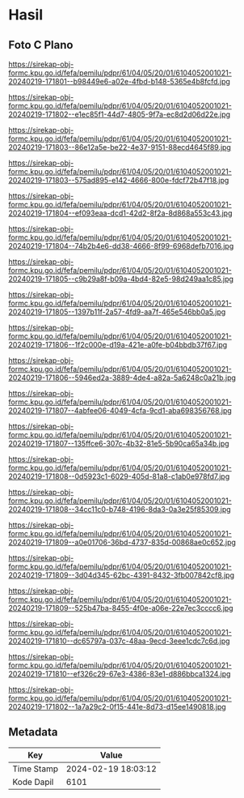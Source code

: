 # Hasil

## Foto C Plano

https://sirekap-obj-formc.kpu.go.id/fefa/pemilu/pdpr/61/04/05/20/01/6104052001021-20240219-171801--b98449e6-a02e-4fbd-b148-5365e4b8fcfd.jpg

https://sirekap-obj-formc.kpu.go.id/fefa/pemilu/pdpr/61/04/05/20/01/6104052001021-20240219-171802--e1ec85f1-44d7-4805-9f7a-ec8d2d06d22e.jpg

https://sirekap-obj-formc.kpu.go.id/fefa/pemilu/pdpr/61/04/05/20/01/6104052001021-20240219-171803--86e12a5e-be22-4e37-9151-88ecd4645f89.jpg

https://sirekap-obj-formc.kpu.go.id/fefa/pemilu/pdpr/61/04/05/20/01/6104052001021-20240219-171803--575ad895-e142-4666-800e-fdcf72b47f18.jpg

https://sirekap-obj-formc.kpu.go.id/fefa/pemilu/pdpr/61/04/05/20/01/6104052001021-20240219-171804--ef093eaa-dcd1-42d2-8f2a-8d868a553c43.jpg

https://sirekap-obj-formc.kpu.go.id/fefa/pemilu/pdpr/61/04/05/20/01/6104052001021-20240219-171804--74b2b4e6-dd38-4666-8f99-6968defb7016.jpg

https://sirekap-obj-formc.kpu.go.id/fefa/pemilu/pdpr/61/04/05/20/01/6104052001021-20240219-171805--c9b29a8f-b09a-4bd4-82e5-98d249aa1c85.jpg

https://sirekap-obj-formc.kpu.go.id/fefa/pemilu/pdpr/61/04/05/20/01/6104052001021-20240219-171805--1397b11f-2a57-4fd9-aa7f-465e546bb0a5.jpg

https://sirekap-obj-formc.kpu.go.id/fefa/pemilu/pdpr/61/04/05/20/01/6104052001021-20240219-171806--1f2c000e-d19a-421e-a0fe-b04bbdb37f67.jpg

https://sirekap-obj-formc.kpu.go.id/fefa/pemilu/pdpr/61/04/05/20/01/6104052001021-20240219-171806--5946ed2a-3889-4de4-a82a-5a6248c0a21b.jpg

https://sirekap-obj-formc.kpu.go.id/fefa/pemilu/pdpr/61/04/05/20/01/6104052001021-20240219-171807--4abfee06-4049-4cfa-9cd1-aba698356768.jpg

https://sirekap-obj-formc.kpu.go.id/fefa/pemilu/pdpr/61/04/05/20/01/6104052001021-20240219-171807--135ffce6-307c-4b32-81e5-5b90ca65a34b.jpg

https://sirekap-obj-formc.kpu.go.id/fefa/pemilu/pdpr/61/04/05/20/01/6104052001021-20240219-171808--0d5923c1-6029-405d-81a8-c1ab0e978fd7.jpg

https://sirekap-obj-formc.kpu.go.id/fefa/pemilu/pdpr/61/04/05/20/01/6104052001021-20240219-171808--34cc11c0-b748-4196-8da3-0a3e25f85309.jpg

https://sirekap-obj-formc.kpu.go.id/fefa/pemilu/pdpr/61/04/05/20/01/6104052001021-20240219-171809--a0e01706-36bd-4737-835d-00868ae0c652.jpg

https://sirekap-obj-formc.kpu.go.id/fefa/pemilu/pdpr/61/04/05/20/01/6104052001021-20240219-171809--3d04d345-62bc-4391-8432-3fb007842cf8.jpg

https://sirekap-obj-formc.kpu.go.id/fefa/pemilu/pdpr/61/04/05/20/01/6104052001021-20240219-171809--525b47ba-8455-4f0e-a06e-22e7ec3cccc6.jpg

https://sirekap-obj-formc.kpu.go.id/fefa/pemilu/pdpr/61/04/05/20/01/6104052001021-20240219-171810--dc65797a-037c-48aa-9ecd-3eee1cdc7c6d.jpg

https://sirekap-obj-formc.kpu.go.id/fefa/pemilu/pdpr/61/04/05/20/01/6104052001021-20240219-171810--ef326c29-67e3-4386-83e1-d886bbca1324.jpg

https://sirekap-obj-formc.kpu.go.id/fefa/pemilu/pdpr/61/04/05/20/01/6104052001021-20240219-171802--1a7a29c2-0f15-441e-8d73-d15ee1490818.jpg


## Metadata

| Key        | Value               |
| ---------- | ------------------- |
| Time Stamp | 2024-02-19 18:03:12 |
| Kode Dapil | 6101                |




